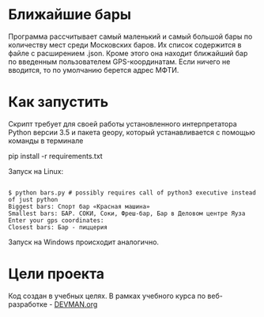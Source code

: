# Ближайшие бары

Программа рассчитывает самый маленький и самый большой бары по количеству мест среди Московских баров. 
Их список содержится в файле с расширением .json. Кроме этого она находит ближайший бар по введенным пользователем GPS-координатам. 
Если ничего не вводится, то по умолчанию берется адрес МФТИ. 

# Как запустить

Скрипт требует для своей работы установленного интерпретатора Python версии 3.5 и пакета geopy, 
который устанавливается с помощью команды в терминале

pip install -r requirements.txt

Запуск на Linux:

```#!bash

$ python bars.py # possibly requires call of python3 executive instead of just python
Biggest bars: Спорт бар «Красная машина»
Smallest bars: БАР. СОКИ, Соки, Фреш-бар, Бар в Деловом центре Яуза
Enter your gps coordinates:
Closest bars: Бар - пиццерия

```

Запуск на Windows происходит аналогично.

# Цели проекта

Код создан в учебных целях. В рамках учебного курса по веб-разработке - [DEVMAN.org](https://devman.org)
